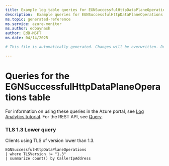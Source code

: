 ```yaml
---
title: Example log table queries for EGNSuccessfulHttpDataPlaneOperations
description:  Example queries for EGNSuccessfulHttpDataPlaneOperations log table
ms.topic: generated-reference
ms.service: azure-monitor
ms.author: edbaynash
author: EdB-MSFT
ms.date: 04/14/2025

# This file is automatically generated. Changes will be overwritten. Do not change this file directly. 

---
```


# Queries for the EGNSuccessfulHttpDataPlaneOperations table

For information on using these queries in the Azure portal, see [Log Analytics tutorial](/azure/azure-monitor/logs/log-analytics-tutorial). For the REST API, see [Query](/rest/api/loganalytics/query).


### TLS 1.3 Lower query  


Clients using TLS of version lower than 1.3.  

```query
EGNSuccessfulHttpDataPlaneOperations
| where TLSVersion != "1.3"
| summarize count() by CallerIpAddress
```

